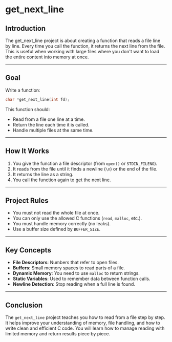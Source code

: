 
# get_next_line

## Introduction

The get_next_line project is about creating a function that reads a file line by line. Every time you call the function, it returns the next line from the file. This is useful when working with large files where you don't want to load the entire content into memory at once.

---

## Goal

Write a function:

```c
char *get_next_line(int fd);
```

This function should:

* Read from a file one line at a time.
* Return the line each time it is called.
* Handle multiple files at the same time.

---

## How It Works

1. You give the function a file descriptor (from `open()` or `STDIN_FILENO`).
2. It reads from the file until it finds a newline (`\n`) or the end of the file.
3. It returns the line as a string.
4. You call the function again to get the next line.

---

## Project Rules

* You must not read the whole file at once.
* You can only use the allowed C functions (`read`, `malloc`, etc.).
* You must handle memory correctly (no leaks).
* Use a buffer size defined by `BUFFER_SIZE`.

---

## Key Concepts

* **File Descriptors**: Numbers that refer to open files.
* **Buffers**: Small memory spaces to read parts of a file.
* **Dynamic Memory**: You need to use `malloc` to return strings.
* **Static Variables**: Used to remember data between function calls.
* **Newline Detection**: Stop reading when a full line is found.

---

## Conclusion

The `get_next_line` project teaches you how to read from a file step by step. It helps improve your understanding of memory, file handling, and how to write clean and efficient C code. You will learn how to manage reading with limited memory and return results piece by piece.
